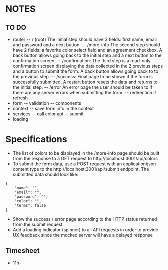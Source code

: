 # NOTES

## TO DO
- router 
-- / (root) The initial step should have 3 fields: first name, email and password and a next button.
-- /more-info The second step should have 2 fields: a favorite color select field and an agreement checkbox. A back button allows going back to the initial step and a next button to the confirmation screen.
-- /confirmation: The third step is a read-only confirmation screen displaying the data collected in the 2 previous steps and a button to submit the form. A back button allows going back to to the previous step.
-- /success: Final page to be shown if the form is successfully submitted. A restart button resets the data and returns to the initial step.
-- /error An error page the user should be taken to if there are any server errors when submitting the form.
-- redirection if refresh
- form
-- validation
-- components
- context
-- save form info in the context
- services
-- call color api
-- submit 
- loading

# Specifications
- The list of colors to be displayed in the /more-info page should be built from the response to a GET request to http://localhost:3001/api/colors
- To submit the form data, use a POST request with an application/json content type to the http://localhost:3001/api/submit endpoint. The submitted data should look like:
```
{
    "name": "",
    "email": "",
    "password": "",
    "color": "",
    "terms": false
}
```
- Show the success / error page according to the HTTP status returned from the submit request.
- Add a loading indicator (spinner) to all API requests in order to provide UX feedback since the mocked server will have a delayed response

## Timesheet

- 11h-